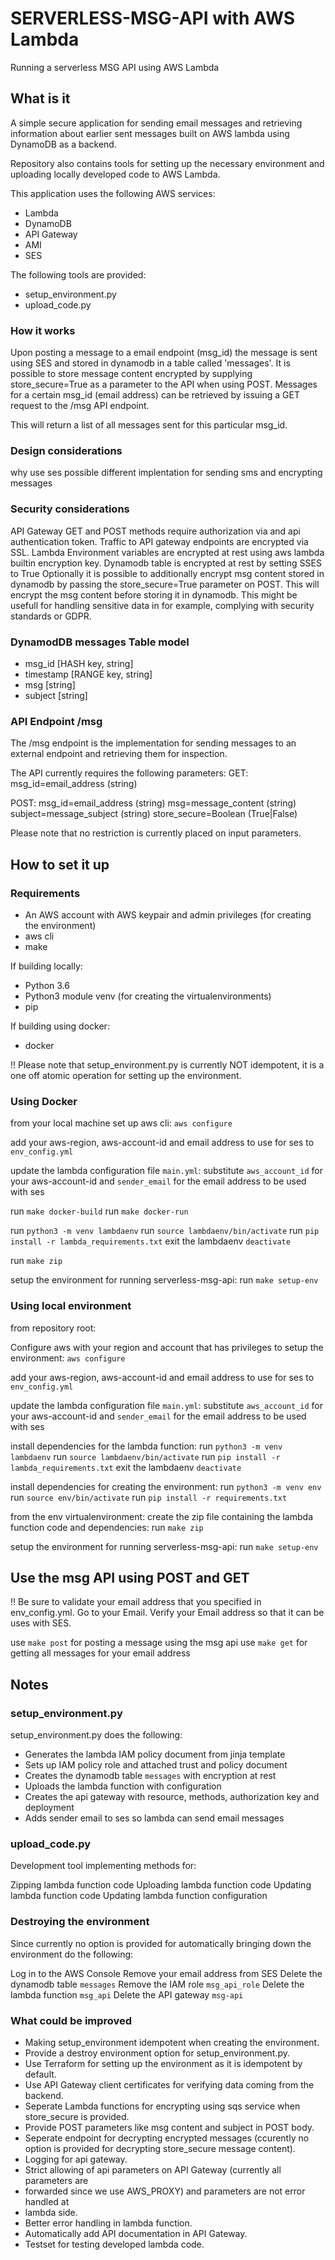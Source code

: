 # SERVERLESS-MSG-API with AWS Lambda

Running a serverless MSG API using AWS Lambda

## What is it

A simple secure application for sending email messages and retrieving information
about earlier sent messages built on AWS lambda using DynamoDB as a backend.

Repository also contains tools for setting up the necessary environment and
uploading locally developed code to AWS Lambda.

This application uses the following AWS services:

* Lambda
* DynamoDB
* API Gateway
* AMI
* SES

The following tools are provided:

* setup\_environment.py
* upload\_code.py

### How it works

Upon posting a message to a email endpoint (msg\_id) the message is sent
using SES and stored in dynamodb in a table called 'messages'.
It is possible to store message content encrypted by supplying
store\_secure=True as a parameter to the API when using POST.
Messages for a certain msg\_id (email address) can be retrieved by issuing
a GET request to the /msg API endpoint.

This will return a list of all messages sent for this particular msg\_id.

### Design considerations

why use ses
possible different implentation for sending sms and encrypting messages

### Security considerations

API Gateway GET and POST methods require authorization via and api authentication
token.
Traffic to API gateway endpoints are encrypted via SSL.
Lambda Environment variables are encrypted at rest using aws lambda builtin
encryption key.
Dynamodb table is  encrypted at rest by setting SSES to True
Optionally it is possible to additionally encrypt msg content stored in dynamodb
by passing the store\_secure=True parameter on POST. This will encrypt the msg
content before storing it in dynamodb. This might be usefull for handling sensitive
data in for example, complying with security standards or GDPR.

### DynamodDB messages Table model

* msg\_id [HASH key, string]
* timestamp [RANGE key, string]
* msg [string]
* subject [string]

### API Endpoint /msg

The /msg endpoint is the implementation for sending messages to an external
endpoint and retrieving them for inspection.

The API currently requires the following parameters:
GET: 
msg\_id=email\_address (string)

POST:
msg\_id=email\_address (string)
msg=message\_content (string)
subject=message\_subject (string)
store\_secure=Boolean (True|False)

Please note that no restriction is currently placed on input parameters.

## How to set it up

### Requirements

* An AWS account with AWS keypair and admin privileges (for creating the environment)
* aws cli
* make

If building locally:
* Python 3.6
* Python3 module venv (for creating the virtualenvironments)
* pip

If building using docker:
* docker

!! Please note that setup\_environment.py is currently NOT idempotent, it is a
one off atomic operation for setting up the environment.

### Using Docker

from your local machine set up aws cli:
`aws configure`

add your aws-region, aws-account-id and email address to use for ses to
`env_config.yml`

update the lambda configuration file `main.yml`:
substitute `aws_account_id` for your aws-account-id and `sender_email` for the
email address to be used with ses

run `make docker-build`
run `make docker-run` 

run `python3 -m venv lambdaenv`
run `source lambdaenv/bin/activate`
run `pip install -r lambda_requirements.txt`
exit the lambdaenv `deactivate`

run `make zip`

setup the environment for running serverless-msg-api:
run `make setup-env`

### Using local environment

from repository root:

Configure aws with your region and account that has privileges to setup the
environment:
`aws configure`

add your aws-region, aws-account-id and email address to use for ses to
`env_config.yml`

update the lambda configuration file `main.yml`:
substitute `aws_account_id` for your aws-account-id and `sender_email` for the
email address to be used with ses

install dependencies for the lambda function:
run `python3 -m venv lambdaenv`
run `source lambdaenv/bin/activate`
run `pip install -r lambda_requirements.txt`
exit the lambdaenv `deactivate`

install dependencies for creating the environment:
run `python3 -m venv env`
run `source env/bin/activate`
run `pip install -r requirements.txt`

from the env virtualenvironment:
create the zip file containing the lambda function code and dependencies:
run `make zip`

setup the environment for running serverless-msg-api:
run `make setup-env`

## Use the msg API using POST and GET

!! Be sure to validate your email address that you specified in env\_config.yml.
Go to your Email.
Verify your Email address so that it can be uses with SES.

use `make post` for posting a message using the msg api
use `make get` for getting all messages for your email address

## Notes

### setup\_environment.py

setup\_environment.py does the following:

* Generates the lambda IAM policy document from jinja template
* Sets up IAM policy role and attached trust and policy document
* Creates the dynamodb table `messages` with encryption at rest
* Uploads the lambda function with configuration
* Creates the api gateway with resource, methods, authorization key and deployment
* Adds sender email to ses so lambda can send email messages

### upload\_code.py

Development tool implementing methods for:

Zipping lambda function code
Uploading lambda function code
Updating lambda function code
Updating lambda function configuration

### Destroying the environment

Since currently no option is provided for automatically bringing down the
environment do the following:

Log in to the AWS Console
Remove your email address from SES
Delete the dynamodb table `messages`
Remove the IAM role `msg_api_role`
Delete the lambda function `msg_api`
Delete the API gateway `msg-api`

### What could be improved

* Making setup\_environment idempotent when creating the environment.
* Provide a destroy environment option for setup\_environment.py.
* Use Terraform for setting up the environment as it is idempotent by default.
* Use API Gateway client certificates for verifying data coming from the backend.
* Seperate Lambda functions for encrypting using sqs service when store\_secure is
provided.
* Provide POST parameters like msg content and subject in POST body.
* Seperate endpoint for decrypting encrypted messages (ccurently no option is
provided for decrypting store\_secure message content).
* Logging for api gateway.
* Strict allowing of api parameters on API Gateway (currently all parameters are
* forwarded since we use AWS\_PROXY) and parameters are not error handled at
* lambda side.
* Better error handling in lambda function.
* Automatically add API documentation in API Gateway.
* Testset for testing developed lambda code.
